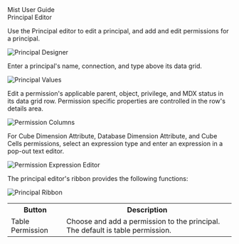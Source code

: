 <div class="LanguageTitle">Mist User Guide</div>
<div class="TopicHeader">Principal Editor</div>
<p>Use the Principal editor to edit a principal, and add and edit permissions for a principal.</p>
<img class="InstructionStepImage" src="https://varigencecom.blob.core.windows.net/images-mistdocumentation-editoroverviews/Principal1.png" alt="Principal Designer"/>
<p>Enter a principal's name, connection, and type above its data grid.</p>
<img class="InstructionStepImage" src="https://varigencecom.blob.core.windows.net/images-mistdocumentation-editoroverviews/Principal2.png" alt="Principal Values"/>
<p>Edit a permission's applicable parent, object, privilege, and MDX status in 
its data grid row. Permission specific properties are controlled in the row's 
details area.</p>
<img class="InstructionStepImage" src="https://varigencecom.blob.core.windows.net/images-mistdocumentation-editoroverviews/Principal3.png" alt="Permission Columns"/>
<p>For Cube Dimension Attribute, Database Dimension Attribute, and Cube Cells 
permissions, select an expression type and enter an expression in a 
pop-out text editor.</p>
<img class="InstructionStepImage" src="https://varigencecom.blob.core.windows.net/images-mistdocumentation-editoroverviews/Principal4.png" alt="Permission Expression Editor"/>
<p>The principal editor's ribbon provides the following functions:</p>
<img class="InstructionStepImage" src="https://varigencecom.blob.core.windows.net/images-mistdocumentation-editoroverviews/Principal5.png" alt="Principal Ribbon"/>
<table>
	<tr><th>Button</th><th>Description</th></tr>
	<tr><td>Table Permission</td><td>Choose and add a permission to the principal. The default is table permission.</td></tr>
</table>


